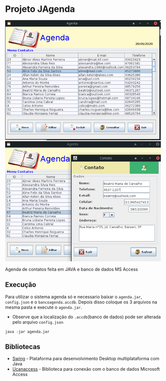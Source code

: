 # Projeto JAgenda

![Tela inicial](./home.png)
![Formulario](./homeForm.png)

 Agenda de contatos feita em JAVA e banco de dados MS Access

## Execução

 Para utilizar o sistema agenda só e necessario baixar o ```agenda.jar```, ```config.json``` e o ```bancoagenda.accdb```.
 Depois disso coloque os 3 arquivos na mesma pasta e execute o ```agenda.jar```.
 * Observe que a localização do ```.accdb```(banco de dados) pode ser alterada pelo arquivo ```config.json```
 ```
 java -jar agenda.jar
```
## Bibliotecas

* [Swing](https://pt.wikipedia.org/wiki/Swing_(Java)) - Plataforma para desenvolvimento Desktop multiplataforma com Java
* [Ucanaccess](http://ucanaccess.sourceforge.net/site.html) - Biblioteca para conexão com o banco de dados Microsoft Access

